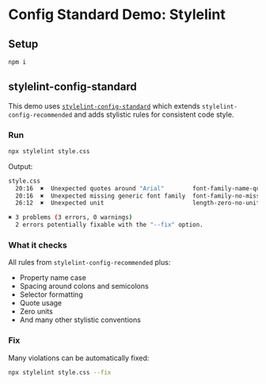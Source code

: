 # Config Standard Demo: Stylelint

## Setup

```sh
npm i
```

## stylelint-config-standard

This demo uses [`stylelint-config-standard`](https://github.com/stylelint/stylelint-config-standard) which extends `stylelint-config-recommended` and adds stylistic rules for consistent code style.

### Run

```sh
npx stylelint style.css
```

Output:

```sh
style.css
  20:16  ✖  Unexpected quotes around "Arial"        font-family-name-quotes
  20:16  ✖  Unexpected missing generic font family  font-family-no-missing-generic-family-keyword
  26:12  ✖  Unexpected unit                         length-zero-no-unit

✖ 3 problems (3 errors, 0 warnings)
  2 errors potentially fixable with the "--fix" option.
```

### What it checks

All rules from `stylelint-config-recommended` plus:
- Property name case
- Spacing around colons and semicolons
- Selector formatting
- Quote usage
- Zero units
- And many other stylistic conventions

### Fix

Many violations can be automatically fixed:

```sh
npx stylelint style.css --fix
```
